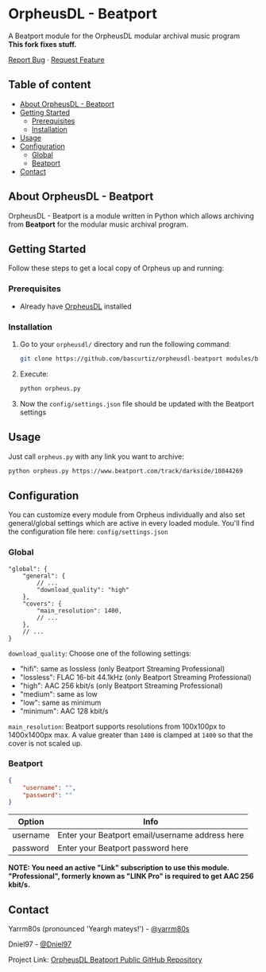 <!-- PROJECT INTRO -->

OrpheusDL - Beatport
=================

A Beatport module for the OrpheusDL modular archival music program<br>
**This fork fixes stuff.**


[Report Bug](https://github.com/bascurtiz/orpheusdl-beatport/issues)
·
[Request Feature](https://github.com/bascurtiz/orpheusdl-beatport/issues)


## Table of content

- [About OrpheusDL - Beatport](#about-orpheusdl-beatport)
- [Getting Started](#getting-started)
    - [Prerequisites](#prerequisites)
    - [Installation](#installation)
- [Usage](#usage)
- [Configuration](#configuration)
    - [Global](#global)
    - [Beatport](#beatport)
- [Contact](#contact)



<!-- ABOUT ORPHEUS -->
## About OrpheusDL - Beatport

OrpheusDL - Beatport is a module written in Python which allows archiving from **Beatport** for the modular music archival program.


<!-- GETTING STARTED -->
## Getting Started

Follow these steps to get a local copy of Orpheus up and running:

### Prerequisites

* Already have [OrpheusDL](https://github.com/bascurtiz/orpheusdl) installed

### Installation

1. Go to your `orpheusdl/` directory and run the following command:
   ```sh
   git clone https://github.com/bascurtiz/orpheusdl-beatport modules/beatport
   ```
2. Execute:
   ```sh
   python orpheus.py
   ```
3. Now the `config/settings.json` file should be updated with the Beatport settings

<!-- USAGE EXAMPLES -->
## Usage

Just call `orpheus.py` with any link you want to archive:

```sh
python orpheus.py https://www.beatport.com/track/darkside/10844269
```

<!-- CONFIGURATION -->
## Configuration

You can customize every module from Orpheus individually and also set general/global settings which are active in every
loaded module. You'll find the configuration file here: `config/settings.json`

### Global

```json5
"global": {
    "general": {
        // ...
        "download_quality": "high"
    },
    "covers": {
        "main_resolution": 1400,
        // ...
    },
    // ...
}
```

`download_quality`: Choose one of the following settings:
* "hifi": same as lossless (only Beatport Streaming Professional)
* "lossless": FLAC 16-bit 44.1kHz (only Beatport Streaming Professional)
* "high": AAC 256 kbit/s (only Beatport Streaming Professional)
* "medium": same as low
* "low": same as minimum
* "minimum": AAC 128 kbit/s

`main_resolution`: Beatport supports resolutions from 100x100px to 1400x1400px max.
A value greater than `1400` is clamped at `1400` so that the cover is not scaled up.

### Beatport
```json
{
    "username": "",
    "password": ""
}
```

| Option   | Info                                            |
|----------|-------------------------------------------------|
| username | Enter your Beatport email/username address here |
| password | Enter your Beatport password here               |

**NOTE: You need an active "Link" subscription to use this module. "Professional", formerly known as "LINK Pro" is
required to get  AAC 256 kbit/s.**

<!-- Contact -->
## Contact

Yarrm80s (pronounced 'Yeargh mateys!') - [@yarrm80s](https://github.com/yarrm80s)

Dniel97 - [@Dniel97](https://github.com/Dniel97)

Project Link: [OrpheusDL Beatport Public GitHub Repository](https://github.com/bascurtiz/orpheusdl-beatport)
